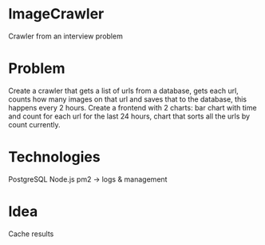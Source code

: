 # ImageCrawler
Crawler from an interview problem

# Problem
Create a crawler that gets a list of urls from a database, gets each url, counts how many images on that url and saves that to the database, this happens every 2 hours.
Create a frontend with 2 charts: bar chart with time and count for each url for the last 24 hours, chart that sorts all the urls by count currently.

# Technologies
PostgreSQL
Node.js
pm2 -> logs & management

# Idea 
Cache results